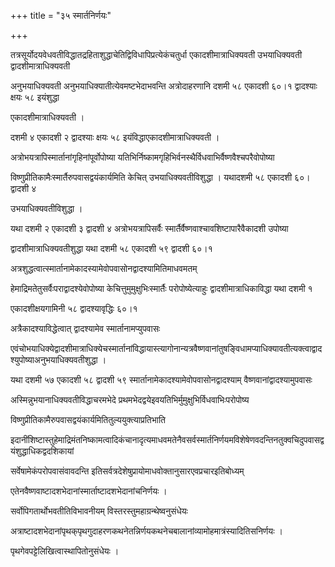 +++
title = "३५ स्मार्तनिर्णयः"

+++

तत्रसूर्योदयवेधवतीविद्धातद्रहिताशुद्धाचेतिद्विविधापिप्रत्येकंचतुर्धा एकादशीमात्राधिक्यवती उभयाधिक्यवती द्वादशीमात्राधिक्यवती

अनुभयाधिक्यवती अनुभयाधिक्यातीत्येवमष्टभेदाभवन्ति अत्रोदाहरणानि दशमी ५८ एकादशी ६०।१ द्वादश्याः क्षयः ५८ इयंशुद्धा

एकादशीमात्राधिक्यवती ।

दशमी ४ एकादशी २ द्वादश्याः क्षयः ५८ इयंविद्धाएकादशीमात्राधिक्यवती ।

अत्रोभयत्रापिस्मार्तानांगृहिनांपूर्वोपोष्या यतिभिर्निष्कामगृहिभिर्वनस्थैर्विधवाभिर्वैष्णवैश्चपरैवोपोष्या

विष्णुप्रीतिकामैःस्मार्तैरुपवासद्वयंकार्यमिति केचित् उभयाधिक्यवतीविशुद्धा । यथादशमी ५८ एकादशी ६०। द्वादशी ४

उभयाधिक्यवतीविशुद्धा ।

यथा दशमी २ एकादशी ३ द्वादशी ४ अत्रोभयत्रापिसर्वैः स्मार्तैर्वैष्णवाश्चावशिष्टापारैवैकादशी उपोष्या

द्वादशीमात्राधिक्यवतीशुद्धा यथा दशमी ५८ एकादशी ५९ द्वादशी ६०।१

अत्रशुद्धत्वात्स्मार्तानामेकादस्यामेवोपवासोनद्वादश्यामितिमाधवमतम्

हेमाद्रिमतेतुसर्वैःपराद्वादश्येवोपोष्या केचित्तुमुमुक्षुभिःस्मार्तैः परोपोष्येत्याहुः द्वादशीमात्राधिकाविद्धा यथा दशमी १

एकादशीक्षयगामिनी ५८ द्वादश्यावृद्धिः ६०।१

अत्रैकादश्याविद्धेत्वात् द्वादश्यामेव स्मार्तानामप्युपवासः

एवंचोभयाधिक्येद्वादशीमात्राधिक्येचस्मार्तानांविद्धायास्त्यागोनान्यत्रवैष्णवानांतुषङ्विधामप्याधिक्यावतीत्यक्त्वाद्वादश्युपोष्याअनुभयाधिक्यवतीशुद्धा ।

यथा दशमी ५७ एकादशी ५८ द्वादशी ५९ स्मार्तानामेकादश्यामेवोपवासोनद्वादश्याम् वैष्णवानांद्वादश्यामुपवासः

अस्मिन्नुभयानाधिक्यवतीविद्धाचरमभेदे प्रथमभेदद्वयेइवयतिभिर्मुमुक्षुभिर्विधवाभिःपरोपोष्य

विष्णुप्रीतिकामैरुपवासद्वयंकार्यमितितुल्ययुक्त्याप्रतिभाति

इदानींशिष्टास्तुहेमाद्रिमंतनिष्कामत्वादिकंचानादृत्यमाधवमतेनैवसर्वस्मार्तनिर्णयमविशेषेणवदन्तिनतुक्वचिदुपवासद्वयंशुद्धाधिकद्वदशिकायां

सर्वेषामेकंपरोपवासंवावदन्ति इतिसर्वत्रदेशेषुप्रायोमाधवोक्तानुसारएवप्रचारइतिबोध्यम्

एतेनवैष्णवाष्टादशभेदानांस्मार्ताष्टादशभेदानांचनिर्णयः ।

सर्वोपिगतार्थोभवतीतिविभावनीयम् विस्तरस्तुमहाग्रन्थेष्वनुसंधेयः

अत्राष्टादशभेदानांपृथक्‌पृथगुदाहरणकथनेतन्निर्णयकथनेचबालानांव्यामोहमात्रंस्यादितिसनिर्णयः ।

पृथगेवपट्टेलिखित्वास्थापितोनुसंधेयः ।
